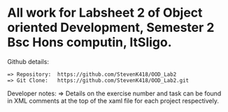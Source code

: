 All work for Labsheet 2 of Object oriented Development, Semester 2 Bsc Hons computin, ItSligo. 
==============================================================================================

Github details: 

	=> Repository: 	https://github.com/StevenK418/OOD_Lab2
	=> Git Clone: 	https://github.com/StevenK418/OOD_Lab2.git
	
Developer notes: 
			=>	Details on the exercise number and task can be found in 
				XML comments at the top of the xaml file for each project respectively. 
	
	